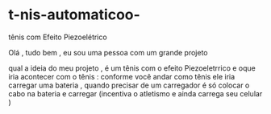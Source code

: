 # t-nis-automaticoo-
tênis com Efeito Piezoelétrico 

Olá , tudo bem  , eu sou uma pessoa com um grande projeto

qual a ideia do meu projeto ,  é um tênis com o efeito Piezoeletrrico e oque iria acontecer com o tênis : conforme você andar como tênis ele iria carregar uma bateria , quando precisar de um carregador é só colocar  o cabo na bateria e carregar  (incentiva o atletismo e ainda carrega seu celular )

